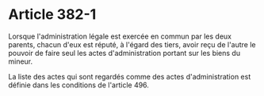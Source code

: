 # Article 382-1

Lorsque l'administration légale est exercée en commun par les deux parents, chacun d'eux est réputé, à l'égard des tiers, avoir reçu de l'autre le pouvoir de faire seul les actes d'administration portant sur les biens du mineur.

La liste des actes qui sont regardés comme des actes d'administration est définie dans les conditions de l'article 496.
